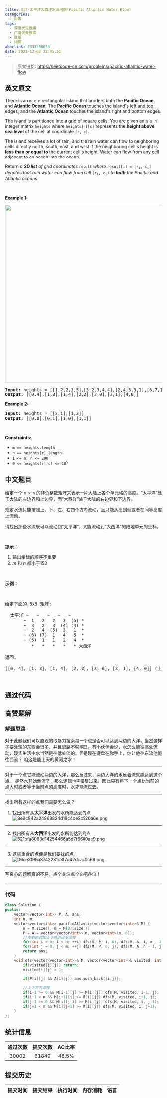```yaml
---
title: 417-太平洋大西洋水流问题(Pacific Atlantic Water Flow)
categories:
  - 中等
tags:
  - 深度优先搜索
  - 广度优先搜索
  - 数组
  - 矩阵
abbrlink: 2333286058
date: 2021-12-03 22:45:51
---
```


> 原文链接: https://leetcode-cn.com/problems/pacific-atlantic-water-flow


## 英文原文
<div><p>There is an <code>m x n</code> rectangular island that borders both the <strong>Pacific Ocean</strong> and <strong>Atlantic Ocean</strong>. The <strong>Pacific Ocean</strong> touches the island&#39;s left and top edges, and the <strong>Atlantic Ocean</strong> touches the island&#39;s right and bottom edges.</p>

<p>The island is partitioned into a grid of square cells. You are given an <code>m x n</code> integer matrix <code>heights</code> where <code>heights[r][c]</code> represents the <strong>height above sea level</strong> of the cell at coordinate <code>(r, c)</code>.</p>

<p>The island receives a lot of rain, and the rain water can flow to neighboring cells directly north, south, east, and west if the neighboring cell&#39;s height is <strong>less than or equal to</strong> the current cell&#39;s height. Water can flow from any cell adjacent to an ocean into the ocean.</p>

<p>Return <em>a <strong>2D list</strong> of grid coordinates </em><code>result</code><em> where </em><code>result[i] = [r<sub>i</sub>, c<sub>i</sub>]</code><em> denotes that rain water can flow from cell </em><code>(r<sub>i</sub>, c<sub>i</sub>)</code><em> to <strong>both</strong> the Pacific and Atlantic oceans</em>.</p>

<p>&nbsp;</p>
<p><strong>Example 1:</strong></p>
<img alt="" src="https://assets.leetcode.com/uploads/2021/06/08/waterflow-grid.jpg" style="width: 573px; height: 573px;" />
<pre>
<strong>Input:</strong> heights = [[1,2,2,3,5],[3,2,3,4,4],[2,4,5,3,1],[6,7,1,4,5],[5,1,1,2,4]]
<strong>Output:</strong> [[0,4],[1,3],[1,4],[2,2],[3,0],[3,1],[4,0]]
</pre>

<p><strong>Example 2:</strong></p>

<pre>
<strong>Input:</strong> heights = [[2,1],[1,2]]
<strong>Output:</strong> [[0,0],[0,1],[1,0],[1,1]]
</pre>

<p>&nbsp;</p>
<p><strong>Constraints:</strong></p>

<ul>
	<li><code>m == heights.length</code></li>
	<li><code>n == heights[r].length</code></li>
	<li><code>1 &lt;= m, n &lt;= 200</code></li>
	<li><code>0 &lt;= heights[r][c] &lt;= 10<sup>5</sup></code></li>
</ul>
</div>

## 中文题目
<div><p>给定一个 <code>m x n</code> 的非负整数矩阵来表示一片大陆上各个单元格的高度。&ldquo;太平洋&rdquo;处于大陆的左边界和上边界，而&ldquo;大西洋&rdquo;处于大陆的右边界和下边界。</p>

<p>规定水流只能按照上、下、左、右四个方向流动，且只能从高到低或者在同等高度上流动。</p>

<p>请找出那些水流既可以流动到&ldquo;太平洋&rdquo;，又能流动到&ldquo;大西洋&rdquo;的陆地单元的坐标。</p>

<p>&nbsp;</p>

<p><strong>提示：</strong></p>

<ol>
	<li>输出坐标的顺序不重要</li>
	<li><em>m</em> 和 <em>n</em> 都小于150</li>
</ol>

<p>&nbsp;</p>

<p><strong>示例：</strong></p>

<p>&nbsp;</p>

<pre>
给定下面的 5x5 矩阵:

  太平洋 ~   ~   ~   ~   ~ 
       ~  1   2   2   3  (5) *
       ~  3   2   3  (4) (4) *
       ~  2   4  (5)  3   1  *
       ~ (6) (7)  1   4   5  *
       ~ (5)  1   1   2   4  *
          *   *   *   *   * 大西洋

返回:

[[0, 4], [1, 3], [1, 4], [2, 2], [3, 0], [3, 1], [4, 0]] (上图中带括号的单元).
</pre>

<p>&nbsp;</p>
</div>

## 通过代码
<RecoDemo>
</RecoDemo>


## 高赞题解
### 解题思路
对于此题我们可以直观的取暴力搜索每一个点是否可以达到两边的大洋，当然这样子要处理的东西会很多，并且思路不够明显。有小伙伴会说，水怎么能往高处流动，现实生活中水当然是往低处流的。但是现在键盘在你手上，你让他往东流他能往西流？
咱这是能上天的黄河之水！
*******************
对于一个点它能流动两边的大洋，那么反过来，两边大洋的水反着流就能达到这个点。
尽然水开始倒流了，那么逻辑也需要反过来，因此只有将下一个点比当前的点大时或者等于当前点的高度时，水才能流过去。
*********************************
找出所有这样的点我们需要怎么做？
1. 找出所有从**太平洋**出发的水所能达到的点
![8e9c842a24968824d18c4de2c520a6e.png](../images/pacific-atlantic-water-flow-0.png)
*******************************
2. 找出所有从**大西洋**出发的水所能达到的点
![521bfa8063d14254466a5d7f6600ae9.png](../images/pacific-atlantic-water-flow-1.png)
*****************
3. 这些重合的点便是我们要找的点
![06ce3f99a8742231c3f7d42dcac0c69.png](../images/pacific-atlantic-water-flow-2.png)
************************
写良心的题解真的不易，点个关注点个👍吧各位！
***********************
### 代码
```cpp
class Solution {
public:
    vector<vector<int>> P, A, ans;
    int n, m;
    vector<vector<int>> pacificAtlantic(vector<vector<int>>& M) {
        n = M.size(), m = M[0].size();
        P = A = vector<vector<int>>(n, vector<int>(m, 0));
        //左右两边加上下两边出发深搜
        for(int i = 0; i < n; ++i) dfs(M, P, i, 0), dfs(M, A, i, m - 1);
        for(int j = 0; j < m; ++j) dfs(M, P, 0, j), dfs(M, A, n - 1, j);             
        return ans;
    }
    void dfs(vector<vector<int>>& M, vector<vector<int>>& visited, int i, int j){        
        if(visited[i][j]) return;
        visited[i][j] = 1;

        if(P[i][j] && A[i][j]) ans.push_back({i,j}); 

        //上下左右深搜
        if(i-1 >= 0 && M[i-1][j] >= M[i][j]) dfs(M, visited, i-1, j);
        if(i+1 < n && M[i+1][j] >= M[i][j]) dfs(M, visited, i+1, j); 
        if(j-1 >= 0 && M[i][j-1] >= M[i][j]) dfs(M, visited, i, j-1);
        if(j+1 < m && M[i][j+1] >= M[i][j]) dfs(M, visited, i, j+1); 
    }
};
```

## 统计信息
| 通过次数 | 提交次数 | AC比率 |
| :------: | :------: | :------: |
|    30002    |    61849    |   48.5%   |

## 提交历史
| 提交时间 | 提交结果 | 执行时间 |  内存消耗  | 语言 |
| :------: | :------: | :------: | :--------: | :--------: |
